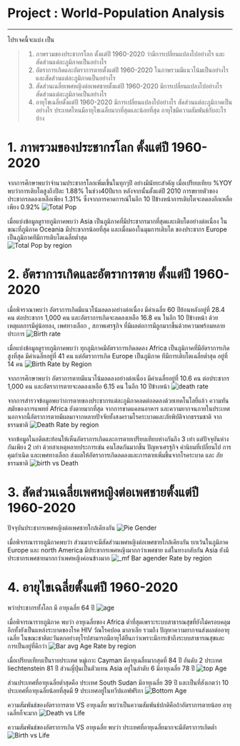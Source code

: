# Project : World-Population Analysis 
---
โปรเจคนี้จะแบ่ง เป็น 
>1. ภาพรวมของประชากรโลก ตั้งแต่ปี 1960-2020 ว่ามีการเปลี่ยนแปลงไปอย่างไร และสัดส่วนแต่ละภูมิภาคเป็นอย่างไร
>2. อัตราการเกิดและอัตราการตายตั้งแต่ปี 1960-2020 ในภาพรวมมีแนวโน้มเป็นอย่างไร และสัดส่วนแต่ละภูมิภาคเป็นอย่างไร
>3. สัดส่วนเฉลี่ยเพศหญิงต่อเพศชายตั้งแต่ปี 1960-2020 มีการเปลี่ยนแปลงไปอย่างไร สัดส่วนแต่ละภูมิภาคเป็นอย่างไร
>4. อายุไขเฉลี่ยตั้งแต่ปี 1960-2020 มีการเปลี่ยนแปลงไปอย่างไร สัดส่วนแต่ละภูมิภาคเป็นอย่างไร ประเทศไหนมีอายุไขเฉลี่ยมากที่สุดและน้อยที่สุด อายุไขมีความสัมพันธ์กับอะไรบ้าง

# 1. ภาพรวมของประชากรโลก ตั้งแต่ปี 1960-2020

จากการศึกษาพบว่าจำนวนประชากรโลกเพิ่มเขึ้นในทุกๆปี อย่างมีนัยยะสำคัญ เมื่อเปรียบเทียบ %YOY พบว่าการเติบโตสูงถึงปีละ 1.88% ในช่วง40ปีแรก หลังจากนั้นตั้งแต่ปี 2010 
การขยายตัวของ ประชากรลดลงเหลือเพียง 1.31%  ซึ่งจากการคาดการณ์ในอีก 10 ปีข้างหน้าการเติบโตจะลดลงอีกเหลือเพียง 0.92%
![Total Pop](https://user-images.githubusercontent.com/122291438/226845625-236a9cb8-3c0c-4050-b9a4-546b1adc6e47.png)

เมื่อแบ่งข้อมูลดูรายภูมิภาคพบว่า Asia เป็นภูมิภาคที่มีประชากรมากที่สุดและเติบโตอย่างต่อเนื่อง ในขณะที่ภูมิภาค Oceania มีประชากรน้อยที่สุด และเมื่อมองในมุมการเติบโต
ของประชากร Europe เป็นภูมิภาคทีมีการเติบโตเฉลี่ยต่ำสุด  
![Total Pop by region](https://user-images.githubusercontent.com/122291438/226841548-364e407e-3a69-4cb2-b83d-2ed9292264e2.jpg)

# 2. อัตราการเกิดและอัตราการตาย ตั้งแต่ปี 1960-2020

เมื่อพิจราณาพบว่า อัตราการเกิดมีแนวโน้มลดลงอย่างต่อเนื่อง มีค่าเฉลี่ย 60 ปีย้อนหลังอยู่ที่ 28.4 คน ต่อประชากร 1,000 คน และอัตราการเกิดจะลดลงเหลือ 16.8 คน 
ในอีก 10 ปีข้างหน้า ด้วยเหตุผลการมีคู่น้อยลง, เพศทางเลือก , สภาพเศรฐกิจ ที่มีผลต่อการมีลูกมากขึ้นด้วยความพร้อมหลายประการ
![Birth rate](https://user-images.githubusercontent.com/122291438/226845583-43902a21-338f-4429-86c6-23a668be1dee.png)

เมื่อแบ่งข้อมูลดูรายภูมิภาคพบว่า ทุกภูมิภาคมีอัตราการเกิดลดลง Africa เป็นภูมิภาคที่มีอัตราการเกิดสูงที่สุด มีค่าเฉลี่ยอยู่ที่ 41 คน แต่อัตราการเกิด Europe เป็นภูมิภาค
ทีมีการเติบโตเฉลี่ยต่ำสุด อยู่ที่ 14 คน
![Birth Rate by Region](https://user-images.githubusercontent.com/122291438/226841309-7d50d036-f8e7-4a4f-a5dc-4f57858a6339.jpg)

จากการศึกษาพบว่า อัตราการตายมีแนวโน้มลดลงอย่างต่อเนื่อง มีค่าเฉลี่ยอยู่ที่ 10.6 คน ต่อประชากร 1,000 คน และอัตราการตายจะลดลงเหลือ 6.15 คน ในอีก 10 ปีข้างหน้า 
![death rate](https://user-images.githubusercontent.com/122291438/226845603-b10727e6-aeb7-41e8-95a8-0e90ac0cc141.png)

จากการสำรวจข้อมูลพบว่าการตายของประชากรแต่ละภูมิภาคลดต่อลดลงด้วยเทคโนโลยี่แล้ว ความทันสมัยของการแพทย์ Africa ยังตายมากที่สุด จากการขาดแคลนอาหาร 
และความยากจนภายในประเทศ นอกจากนี้อัตราการตายมีผลมาจากหลายปัจจัยทั้งสงครามโรคระบาดและภัยพิบัติจากธรรมชาติ จากธรรมชาติ
![Death Rate by region](https://user-images.githubusercontent.com/122291438/226841492-03025447-3f69-4a6d-86ca-b5ab2d52c9ac.jpg)

จากข้อมูลในอดีตสะท้อนให้เห็นอัตราการเกิดและการตายเปรียบเทียบห่างกันถึง 3 เท่า แต่ปัจจุบันห่างกันเพียง 2 เท่า ด้วยสาเหตุหลายประการเช่น  คนโสดกันมากขึ้น ปัญหาเศรฐกิจ
ค่านิยมที่เปลี่ยนไป การคุมกำเนิด และเพศทางเลือก ส่งผลให้อัตราการเกิดลดลงและการตายเพิ่มขึ้นจากโรคระบาด และ ภัยธรรมชาติ
![birth vs Death](https://user-images.githubusercontent.com/122291438/226851165-2598ae76-0811-436a-9b75-0bd6d2a1e68d.png)

# 3. สัดส่วนเฉลี่ยเพศหญิงต่อเพศชายตั้งแต่ปี 1960-2020

ปัจจุบันประชากรเพศหญิงต่อเพศชายใกล้เคียงกัน
![Pie Gender](https://user-images.githubusercontent.com/122291438/226841529-3fdeff5f-b030-4916-a63f-ab9d25bf53df.png)

เมื่อพิจารณารายภูมิภาคพบว่า ส่วนมากจะมีสัดส่วนเพศหญิงต่อเพศชายใกล้เคียงกัน ยกเว้นในภูมิภาค Europe และ north America มีประชากรเพศหญิงมากกว่าเพศชาย 
แต่ในทางกลับกัน Asia ยังมีประชากรเพศชายมากกว่าเพศหญิงค่อนข้างมาก
![_mf Bar agender Rate by region](https://user-images.githubusercontent.com/122291438/226841280-111f4b50-fd42-44dd-b4c6-aee68d2d0aad.jpg)

# 4. อายุไขเฉลี่ยตั้งแต่ปี 1960-2020

พว่าประชากรทั้งโลก มี อายุเฉลี่ย 64 ปี
![age](https://user-images.githubusercontent.com/122291438/226852619-13f0562e-048d-4e5a-946f-4dcbe6257ff5.png)

เมื่อพิจารณารายภูมิภาค พบว่า อายุเฉลี่ยของ Africa ต่ำที่สุดเพราะระบบสาธารณสุขที่ยังไม่ครอบคลุมอีกทั้งยังเป็นแหล่งระบาดของโรค HIV วัณโรคปอด มาลาเลีย รวมถึง
ปัญหาความยากจนส่งผลต่ออายุเฉลี่ย ในขณะชาติตะวันตกอย่างยุโรปสามารถมีอายุได้ยืนกว่าเพราะมีการเข้าถึงระบบสาธารณสุขและการเป็นอยู่ที่ดีกว่า
![Bar avg Age Rate by region](https://user-images.githubusercontent.com/122291438/226841302-53ac5e26-41f4-4791-a240-b4d6a45bdedf.jpg)

เมื่อเปรียบเทียบเป็นรายประเทศ หมู่เกาะ Cayman มีอายุเฉลี่ยมากสุดที่ 84 ปี อันดับ 2 ประเทศ liechtenstein 81 ปี ส่วนญี่ปุ่นเป็นตัวแทน Asia อยู่ในลำดับ 6 มีอายุเฉลี่ย 78 ปี 
![top Age](https://user-images.githubusercontent.com/122291438/226861448-3c448641-bb5c-4b88-89b2-a3b5d4ac8abc.png)

ส่วนประเทศที่อายุเฉลี่ยต่ำสุดคือ ประเทศ South Sudan มีอายุเฉลี่ย 39 ปี และเป็นที่สังเกตว่า 10 ประเทศที่อายุเฉลี่ยน้อยที่สุดมี 9 ประเทศอยู่ในทวีปแอฟฟริกา
![Bottom Age](https://user-images.githubusercontent.com/122291438/226861466-611cac6c-dd48-485b-9894-c2e175577ee3.png)

ความสัมพันธ์ของอัตราการตาย VS อายุเฉลี่ย พบว่าเป็นความสัมพันธ์ปกติคือถ้าอัตราการตายน้อย อายุเฉลี่ยก็จะมาก
![Death vs Life](https://user-images.githubusercontent.com/122291438/226864809-d5ac805d-dba0-4f17-bcde-deda50673e5f.png)

ความสัมพันธ์ของอัตราการเกิด VS อายุเฉลี่ย พบว่า ประเทศที่อายุเฉลี่ยมากจะมีอัตราการเกิดต่ำ
![Birth vs Life](https://user-images.githubusercontent.com/122291438/226864820-a5657b6f-5469-4256-8c19-eeee20693d7f.png)

